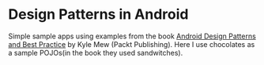 # Design Patterns in Android

Simple sample apps using examples from the book [Android Design Patterns and Best Practice][1] by Kyle Mew (Packt Publishing). Here I use chocolates as a sample POJOs(in the book they used sandwitches). 


[1]: https://www.packtpub.com/mapt/book/web_development/9781786467218

